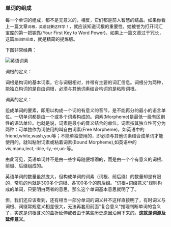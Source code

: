 ### 单词的组成

每一个单词的组成，都不是无意义的，相反，它们都是前人智慧的结晶。如果你看上一篇文章`词根，英语就要这样学！`，就应该知道词根的重要性，她被誉为打开词汇宝库的第一把钥匙(Your First Key to Word Power)。如果上一篇文章过于冗长，这篇`单词的组成`，就是精简的提炼版。

下图非常经典：

![英语词素](F:\gitHub\zaji\英语专栏\pic\英语词素.png)

词根的定义：

词根是构词的基本词素，它与词缀相对，并带有主要的词汇信息。词根分为两种，能独立构词的是自由词根，必须与其他词素结合构词的是粘附词根。

词素的定义：

组成单词的要素，即用以构成一个词的有意义的音节，是不能再分的最小的语言单位。一切单词都是由一个或多个词素构成的。词素(Morpheme)是最低一级有区别性的语法单位。也就是说，词素是最小的音义结合的单位。词素按其独立性可分为两种：可单独作为词使用的叫自由词素(Free Morpheme)，如英语中的friend,white,wash,you等；不能单独使用的，即必须与其他词素结合成单词才能使用的，就叫粘附词素或粘着词素(Bound Morpheme),如英语中的vis,manu,lect,-ible,-ly,-er,un-等。

由此可见，英语单词并不是由一些字母随便堆砌的，而是由一个个有意义的词根、前缀、后缀组成的。

英语单词的数量虽然庞大，但构成单词的词素（词根、前后缀）的数量却是有限的，常见的也就是300多个词根、各100多个的前后缀。"词根+词缀意义"规则构成的单词，只要明白两者的意思，那么这个单词基本意思就明了了。

但，我们还应该看到，还有相当一部分单词的词义并不这样直接明了，有时词义与词根、词缀常规意义相差很大，无法再套用前面"复合意义"推理判断单词的含义了，实这是词根含义的曲折延伸或者由于某些历史原因沿用下来的。**这就是词源及延伸意义**。